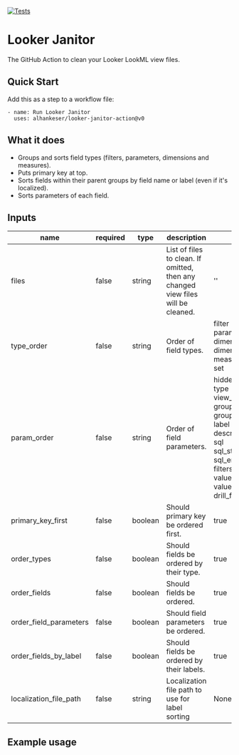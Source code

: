 [![Tests](https://github.com/alhankeser/looker-janitor/actions/workflows/test.yml/badge.svg)](https://github.com/alhankeser/looker-janitor/actions/workflows/test.yml)

# Looker Janitor

The GitHub Action to clean your Looker LookML view files.

## Quick Start

Add this as a step to a workflow file:
```--yaml
- name: Run Looker Janitor
  uses: alhankeser/looker-janitor-action@v0
```

## What it does

- Groups and sorts field types (filters, parameters, dimensions and measures).
- Puts primary key at top.
- Sorts fields within their parent groups by field name or label (even if it's localized).
- Sorts parameters of each field.

## Inputs

|name|required|type|description|default|
|--|--|--|--|--|
files | false | string | List of files to clean. If omitted, then any changed view files will be cleaned. | ''
type_order | false | string | Order of field types. | filter<br>parameter<br>dimension<br>dimension_group<br>measure<br>set<br>
param_order | false | string | Order of field parameters. | hidden<br>type<br>view_label<br>group_label<br>group_item_label<br>label<br>description<br>sql<br>sql_start<br>sql_end<br>filters<br>value_format_name<br>value_format<br>drill_fields<br>
primary_key_first | false | boolean | Should primary key be ordered first. | true
order_types | false | boolean | Should fields be ordered by their type. | true
order_fields | false | boolean | Should fields be ordered. | true
order_field_parameters | false | boolean | Should field parameters be ordered. | true
order_fields_by_label | false | boolean | Should fields be ordered by their labels. | true
localization_file_path | false | string | Localization file path to use for label sorting | None


## Example usage
